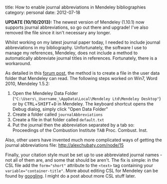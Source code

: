 title: How to enable journal abbreviations in Mendeley bibliographies
category: personal
date: 2012-07-18

**UPDATE (10/10/2013):** The newest version of Mendeley (1.10.1) now supports journal abbreviations, so go out there and upgrade! I've also removed the file since it isn't necessary any longer.
<!--more-->
Whilst working on my latest journal paper today, I needed to include journal abbreviations in my bibliography. Unfortunately, the software I use to manage my references, Mendeley, does not include a method to automatically abbreviate journal titles in references. Fortunately, there is a workaround.

As detailed in this [forum post](http://support.mendeley.com/customer/portal/questions/179297-how-to-enable-journal-abbreviations-?new=179297), the method is to create a file in the user data folder that Mendeley can read. The following steps worked on Win7, Word 2010, Mendeley 1.5.2:

1. Open the Mendeley Data Folder (`"C:\Users\_Username_\AppData\Local\Mendeley Ltd\Mendeley Desktop"`) or by <kbd>CTRL</kbd>+<kbd>SHIFT</kbd>+<kbd>D</kbd> in Mendeley. The keyboard shortcut opens the Debug dialog, simply click "Open Data Folder"
2. Create a folder called `journalAbbreviations`
3. Create a file in that folder called `default.txt`
4. Put the journal then the abbreviation separated by a tab so:<br>
Proceedings of the Combustion Institute <kbd>TAB</kbd> Proc. Combust. Inst.

Also, other users have invented much more complicated ways of getting the journal abbreviations file: <a href="http://alexchubaty.com/node/15">http://alexchubaty.com/node/15</a>

Finally, your citation style must be set up to use abbreviated journal names - not all of them are, and some that should be aren't. The fix is simple: in the CSL file add the `form="short"` attribute to the `<text>` tag containing your `variable="container-title"`. More about editing CSL for Mendeley can be found by <a href="http://lmgtfy.com/?q=mendeley+edit+citation+styles">googling</a>. I might do a post about more CSL stuff later.
